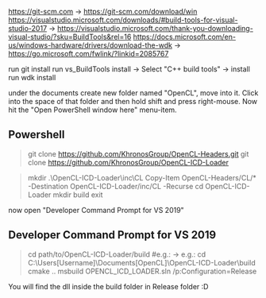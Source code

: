 https://git-scm.com
	-> https://git-scm.com/download/win
https://visualstudio.microsoft.com/downloads/#build-tools-for-visual-studio-2017
	-> https://visualstudio.microsoft.com/thank-you-downloading-visual-studio/?sku=BuildTools&rel=16
https://docs.microsoft.com/en-us/windows-hardware/drivers/download-the-wdk
	-> https://go.microsoft.com/fwlink/?linkid=2085767

run git install
run vs_BuildTools install
	-> Select "C++ build tools" 
	-> install
run wdk install

under the documents create new folder named "OpenCL", move into it. 
Click into the space of that folder and then hold shift and press right-mouse. 
Now hit the "Open PowerShell window here" menu-item.

## Powershell
> git clone https://github.com/KhronosGroup/OpenCL-Headers.git
> git clone https://github.com/KhronosGroup/OpenCL-ICD-Loader

> mkdir .\OpenCL-ICD-Loader\inc\CL
> Copy-Item OpenCL-Headers/CL/* -Destination OpenCL-ICD-Loader/inc/CL -Recurse
> cd OpenCL-ICD-Loader
> mkdir build 
> exit

now open "Developer Command Prompt for VS 2019"

## Developer Command Prompt for VS 2019
> cd path/to/OpenCL-ICD-Loader/build #e.g.:
	-> e.g.: cd C:\Users\[Username]\Documents\[OpenCL]\OpenCL-ICD-Loader\build 
> cmake ..
> msbuild OPENCL_ICD_LOADER.sln /p:Configuration=Release

You will find the dll inside the build folder in Release folder :D

	